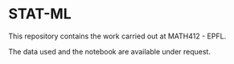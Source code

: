 # STAT-ML
This repository contains the work carried out at MATH412 - EPFL.

The data used and the notebook are available under request.
